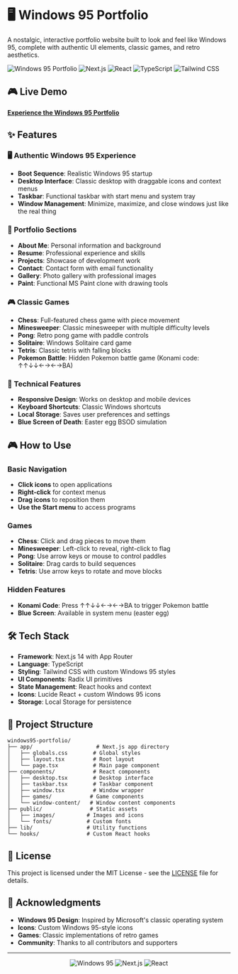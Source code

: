 # 🖥️ Windows 95 Portfolio

A nostalgic, interactive portfolio website built to look and feel like Windows 95, complete with authentic UI elements, classic games, and retro aesthetics.

![Windows 95 Portfolio](https://img.shields.io/badge/Windows-95-00A4EF?style=for-the-badge&logo=windows&logoColor=white)
![Next.js](https://img.shields.io/badge/Next.js-14.2.16-black?style=for-the-badge&logo=next.js)
![React](https://img.shields.io/badge/React-18-blue?style=for-the-badge&logo=react)
![TypeScript](https://img.shields.io/badge/TypeScript-5-blue?style=for-the-badge&logo=typescript)
![Tailwind CSS](https://img.shields.io/badge/Tailwind_CSS-3.4.17-38B2AC?style=for-the-badge&logo=tailwind-css)

## 🎮 Live Demo

[**Experience the Windows 95 Portfolio**](https://win95-portfolio-r48g2wvfm-jguapps-projects.vercel.app/)

## ✨ Features

### 🖥️ Authentic Windows 95 Experience
- **Boot Sequence**: Realistic Windows 95 startup
- **Desktop Interface**: Classic desktop with draggable icons and context menus
- **Taskbar**: Functional taskbar with start menu and system tray
- **Window Management**: Minimize, maximize, and close windows just like the real thing

### 🎯 Portfolio Sections
- **About Me**: Personal information and background
- **Resume**: Professional experience and skills
- **Projects**: Showcase of development work
- **Contact**: Contact form with email functionality
- **Gallery**: Photo gallery with professional images
- **Paint**: Functional MS Paint clone with drawing tools

### 🎮 Classic Games
- **Chess**: Full-featured chess game with piece movement
- **Minesweeper**: Classic minesweeper with multiple difficulty levels
- **Pong**: Retro pong game with paddle controls
- **Solitaire**: Windows Solitaire card game
- **Tetris**: Classic tetris with falling blocks
- **Pokemon Battle**: Hidden Pokemon battle game (Konami code: ↑↑↓↓←→←→BA)

### 🔧 Technical Features
- **Responsive Design**: Works on desktop and mobile devices
- **Keyboard Shortcuts**: Classic Windows shortcuts
- **Local Storage**: Saves user preferences and settings
- **Blue Screen of Death**: Easter egg BSOD simulation

## 🎮 How to Use

### Basic Navigation
- **Click icons** to open applications
- **Right-click** for context menus
- **Drag icons** to reposition them
- **Use the Start menu** to access programs

### Games
- **Chess**: Click and drag pieces to move them
- **Minesweeper**: Left-click to reveal, right-click to flag
- **Pong**: Use arrow keys or mouse to control paddles
- **Solitaire**: Drag cards to build sequences
- **Tetris**: Use arrow keys to rotate and move blocks

### Hidden Features
- **Konami Code**: Press ↑↑↓↓←→←→BA to trigger Pokemon battle
- **Blue Screen**: Available in system menu (easter egg)

## 🛠️ Tech Stack

- **Framework**: Next.js 14 with App Router
- **Language**: TypeScript
- **Styling**: Tailwind CSS with custom Windows 95 styles
- **UI Components**: Radix UI primitives
- **State Management**: React hooks and context
- **Icons**: Lucide React + custom Windows 95 icons
- **Storage**: Local Storage for persistence

## 📁 Project Structure

```
windows95-portfolio/
├── app/                    # Next.js app directory
│   ├── globals.css        # Global styles
│   ├── layout.tsx         # Root layout
│   └── page.tsx           # Main page component
├── components/            # React components
│   ├── desktop.tsx        # Desktop interface
│   ├── taskbar.tsx        # Taskbar component
│   ├── window.tsx         # Window wrapper
│   ├── games/            # Game components
│   └── window-content/   # Window content components
├── public/               # Static assets
│   ├── images/          # Images and icons
│   └── fonts/           # Custom fonts
├── lib/                 # Utility functions
└── hooks/               # Custom React hooks
```

## 📝 License

This project is licensed under the MIT License - see the [LICENSE](LICENSE) file for details.

## 🙏 Acknowledgments

- **Windows 95 Design**: Inspired by Microsoft's classic operating system
- **Icons**: Custom Windows 95-style icons
- **Games**: Classic implementations of retro games
- **Community**: Thanks to all contributors and supporters

---

<div align="center">
  <img src="https://img.shields.io/badge/Windows-95-00A4EF?style=for-the-badge&logo=windows&logoColor=white" alt="Windows 95">
  <img src="https://img.shields.io/badge/Next.js-14.2.16-black?style=for-the-badge&logo=next.js" alt="Next.js">
  <img src="https://img.shields.io/badge/React-18-blue?style=for-the-badge&logo=react" alt="React">
</div>

